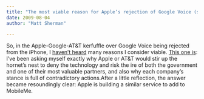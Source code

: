 ```yaml
---
title: "The most viable reason for Apple’s rejection of Google Voice (so far)"
date: 2009-08-04
author: "Matt Sherman"

---
```


So, in the Apple-Google-AT&amp;T kerfuffle over Google Voice being rejected from the iPhone, I [haven’t heard](/blog/post/A-market-opportunity-for-Verizon-and-Sprint.aspx) many reasons I consider viable. [This one is](http://www.eweek.com/c/a/Mobile-and-Wireless/Apples-Rejection-of-Google-Voice-Points-to-Just-One-Thing-189443/):
I’ve been asking myself exactly why Apple or AT&amp;T would stir up the hornet’s nest to deny the technology and risk the ire of both the government and one of their most valuable partners, and also why each company’s stance is full of contradictory actions.After a little reflection, the answer became resoundingly clear: Apple is building a similar service to add to MobileMe.

